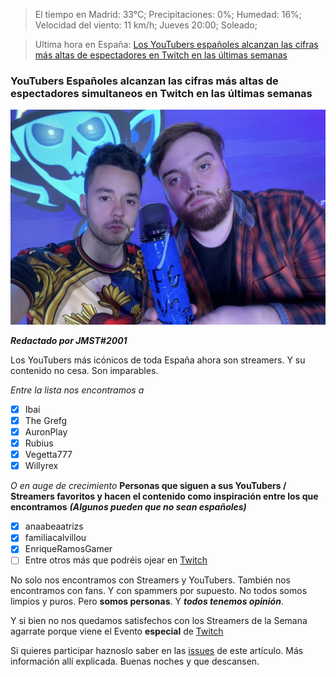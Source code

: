 > El tiempo en Madrid: 33°C;
Precipitaciones: 0%;
Humedad: 16%;
Velocidad del viento: 11 km/h;
Jueves 20:00;
Soleado;

> Ultima hora en España: [Los YouTubers españoles alcanzan las cifras más altas de espectadores en Twitch en las últimas semanas](https://github.com/peki-network/noticias-espana/ultima-hora/ytbrs-esp-10-06-21.md)

### YouTubers Españoles alcanzan las cifras más altas de espectadores simultaneos en Twitch en las últimas semanas

![Portada](https://raw.githubusercontent.com/peki-network/noticias-espana/main/cdn/ytbrs-esp-00001.jpg)

***Redactado por JMST#2001***

Los YouTubers más icónicos de toda España ahora son streamers. Y su contenido no cesa. Son imparables.

*Entre la lista nos encontramos a*

 - [X] Ibai
 - [X] The Grefg
 - [X] AuronPlay
 - [X] Rubius
 - [X] Vegetta777
 - [X] Willyrex

*O en auge de crecimiento* **Personas que siguen a sus YouTubers / Streamers favoritos y hacen el contenido como inspiración entre los que encontramos** ***(Algunos pueden que no sean españoles)***

 - [X] anaabeaatrizs
 - [X] familiacalvillou
 - [X] EnriqueRamosGamer
 - [ ] Entre otros más que podréis ojear en [Twitch](https://twitch.tv)

No solo nos encontramos con Streamers y YouTubers. También nos encontramos con fans. Y con spammers por supuesto. No todos somos limpios y puros. Pero **somos personas**. Y ***todos tenemos opinión***.

Y si bien no nos quedamos satisfechos con los Streamers de la Semana agarrate porque viene el Evento **especial** de [Twitch](https://twitch.tv)

Si quieres participar haznoslo saber en las [issues](https://github.com/peki-network/noticias-espana/issues) de este artículo. Más información allí explicada. Buenas noches y que descansen.
